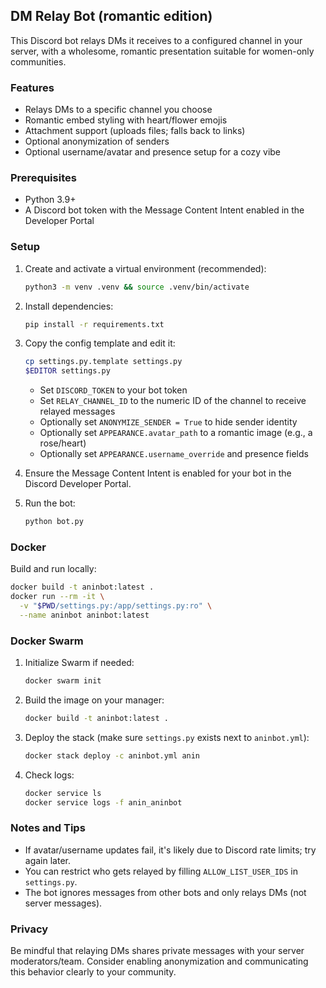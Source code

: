 ## DM Relay Bot (romantic edition)

This Discord bot relays DMs it receives to a configured channel in your server, with a wholesome, romantic presentation suitable for women-only communities.

### Features
- Relays DMs to a specific channel you choose
- Romantic embed styling with heart/flower emojis
- Attachment support (uploads files; falls back to links)
- Optional anonymization of senders
- Optional username/avatar and presence setup for a cozy vibe

### Prerequisites
- Python 3.9+
- A Discord bot token with the Message Content Intent enabled in the Developer Portal

### Setup
1. Create and activate a virtual environment (recommended):
   ```bash
   python3 -m venv .venv && source .venv/bin/activate
   ```
2. Install dependencies:
   ```bash
   pip install -r requirements.txt
   ```
3. Copy the config template and edit it:
   ```bash
   cp settings.py.template settings.py
   $EDITOR settings.py
   ```
   - Set `DISCORD_TOKEN` to your bot token
   - Set `RELAY_CHANNEL_ID` to the numeric ID of the channel to receive relayed messages
   - Optionally set `ANONYMIZE_SENDER = True` to hide sender identity
   - Optionally set `APPEARANCE.avatar_path` to a romantic image (e.g., a rose/heart)
   - Optionally set `APPEARANCE.username_override` and presence fields

4. Ensure the Message Content Intent is enabled for your bot in the Discord Developer Portal.

5. Run the bot:
   ```bash
   python bot.py
   ```

### Docker
Build and run locally:
```bash
docker build -t aninbot:latest .
docker run --rm -it \
  -v "$PWD/settings.py:/app/settings.py:ro" \
  --name aninbot aninbot:latest
```

### Docker Swarm
1. Initialize Swarm if needed:
   ```bash
   docker swarm init
   ```
2. Build the image on your manager:
   ```bash
   docker build -t aninbot:latest .
   ```
3. Deploy the stack (make sure `settings.py` exists next to `aninbot.yml`):
   ```bash
   docker stack deploy -c aninbot.yml anin
   ```
4. Check logs:
   ```bash
   docker service ls
   docker service logs -f anin_aninbot
   ```

### Notes and Tips
- If avatar/username updates fail, it's likely due to Discord rate limits; try again later.
- You can restrict who gets relayed by filling `ALLOW_LIST_USER_IDS` in `settings.py`.
- The bot ignores messages from other bots and only relays DMs (not server messages).

### Privacy
Be mindful that relaying DMs shares private messages with your server moderators/team. Consider enabling anonymization and communicating this behavior clearly to your community.



